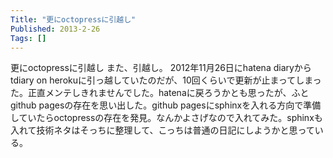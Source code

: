 ```yaml
---
Title: "更にoctopressに引越し"
Published: 2013-2-26
Tags: []
---
```


更にoctopressに引越し
また、引越し。
2012年11月26日にhatena diaryからtdiary on
herokuに引っ越していたのだが、10回くらいで更新が止まってしまった。正直メンテしきれませんでした。hatenaに戻ろうかとも思ったが、ふとgithub
pagesの存在を思い出した。github
pagesにsphinxを入れる方向で準備していたらoctopressの存在を発見。なんかよさげなので入れてみた。sphinxも入れて技術ネタはそっちに整理して、こっちは普通の日記にしようかと思っている。

